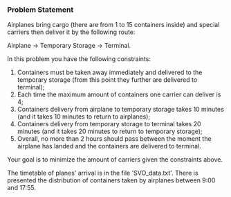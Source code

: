 ### Problem Statement

Airplanes bring cargo (there are from 1 to 15 containers inside) and special carriers then deliver it by the following route: 

Airplane -> Temporary Storage -> Terminal.

In this problem you have the following constraints:

1) Containers must be taken away immediately and delivered to the temporary storage (from this point they further are delivered to terminal);
2) Each time the maximum amount of containers one carrier can deliver is 4;
3) Containers delivery from airplane to temporary storage takes 10 minutes (and it takes 10 minutes to return to airplanes);
4) Containers delivery from temporary storage to terminal takes 20 minutes (and it takes 20 minutes to return to temporary storage);
5) Overall, no more than 2 hours should pass between the moment the airplane has landed and the containers are delivered to terminal.

Your goal is to minimize the amount of carriers given the constraints above.

The timetable of planes' arrival is in the file 'SVO_data.txt'. There is presented the distribution of containers taken by airplanes between 9:00 and 17:55.
